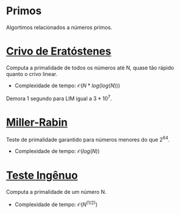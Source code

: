 # Primos

<!-- DESCRIPTION -->
Algortimos relacionados a números primos.
<!-- DESCRIPTION -->

# [Crivo de Eratóstenes](sieve.cpp)
Computa a primalidade de todos os números até N, quase tão rápido quanto o crivo linear.

- Complexidade de tempo: $\mathcal{O}(N * log(log(N)))$

Demora 1 segundo para LIM igual a $3 * 10^7$.

# [Miller-Rabin](miller_rabin.cpp)
Teste de primalidade garantido para números menores do que $2^64$.

- Complexidade de tempo: $\mathcal{O}(log(N))$

# [Teste Ingênuo](naive_is_prime.cpp)
Computa a primalidade de um número N.

- Complexidade de tempo: $\mathcal{O}(N^(1/2))$
